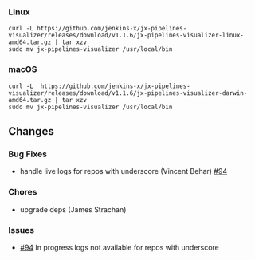 ### Linux

```shell
curl -L https://github.com/jenkins-x/jx-pipelines-visualizer/releases/download/v1.1.6/jx-pipelines-visualizer-linux-amd64.tar.gz | tar xzv 
sudo mv jx-pipelines-visualizer /usr/local/bin
```

### macOS

```shell
curl -L  https://github.com/jenkins-x/jx-pipelines-visualizer/releases/download/v1.1.6/jx-pipelines-visualizer-darwin-amd64.tar.gz | tar xzv
sudo mv jx-pipelines-visualizer /usr/local/bin
```
## Changes

### Bug Fixes

* handle live logs for repos with underscore (Vincent Behar) [#94](https://github.com/jenkins-x/jx-pipelines-visualizer/issues/94) 

### Chores

* upgrade deps (James Strachan)

### Issues

* [#94](https://github.com/jenkins-x/jx-pipelines-visualizer/issues/94) In progress logs not available for repos with underscore
